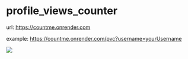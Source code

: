 # profile_views_counter

url: https://countme.onrender.com

example: https://countme.onrender.com/pvc?username=yourUsername

![](https://countme.onrender.com/pvcb/?username=pvc_repo&color=red)
